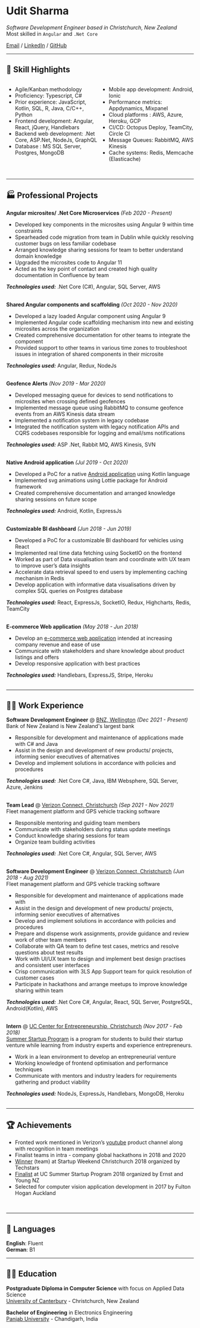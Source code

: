 # Udit Sharma

_Software Development Engineer based in Christchurch, New Zealand_ <br>
Most skilled in `Angular` and `.Net Core`<br>

[Email](mailto:sharmaudit@icloud.com) / [LinkedIn](https://www.linkedin.com/in/udit-sharma-nz/) / [GitHub](https://github.com/uditsharmanz/)

***
## 📌 Skill Highlights

<div>
  <div style="float: left;width: 50%;">
    <ul>
      <li>Agile/Kanban methodology</li>
      <li>Proficiency: Typescript, C#</li>
      <li>Prior experience: JavaScript, Kotlin, SQL, R, Java, C/C++, Python</li>
      <li>Frontend development: Angular, React, jQuery, Handlebars</li>
      <li>Backend web development: .Net Core, ASP.Net, NodeJs, GraphQL</li>
      <li>Database : MS SQL Server, Postgres, MongoDB</li>
    </ul>
  </div>
  <div style="float: left;width: 50%;">
    <ul>
      <li>Mobile app development: Android, Ionic</li>
      <li>Performance metrics: Appdynamics, Mixpanel</li>
      <li>Cloud platforms : AWS, Azure, Heroku, GCP</li>
      <li>CI/CD: Octopus Deploy, TeamCity, Circle CI</li>
      <li>Message Queues: RabbitMQ, AWS Kinesis</li>
      <li>Cache systems: Redis, Memcache (Elasticache)</li>
    </ul>
  </div>
</div>
&nbsp;


***
## 🏭 Professional Projects


**Angular microsites/ .Net Core Microservices** _(Feb 2020 - Present)_ <br>
  - Developed key components in the microsites using Angular 9 within time constraints
  - Spearheaded code migration from team in Dublin while quickly resolving customer bugs on less familiar codebase
  - Arranged knowledge sharing sessions for team to better understand domain knowledge
  - Upgraded the microsites code to Angular 11
  - Acted as the key point of contact and created high quality documentation in Confluence by team

**_Technologies used:_** .Net Core (C#), Angular, SQL Server, AWS
<br><br>

**Shared Angular components and scaffolding** _(Oct 2020 - Nov 2020)_ <br>
  - Developed a lazy loaded Angular component using Angular 9
  - Implemented Angular code scaffolding mechanism into new and existing microsites across the organization
  - Created comprehensive documentation for other teams to integrate the component
  - Provided support to other teams in various time zones to troubleshoot issues in integration of shared components in their microsite


**_Technologies used:_** Angular, Redux, NodeJs
<br><br>

**Geofence Alerts** _(Nov 2019 - Mar 2020)_ <br>
  - Developed messaging queue for devices to send notifications to microsites when crossing defined geofences
  - Implemented message queue using RabbitMQ to consume geofence events from an AWS Kinesis data stream
  - Implemented a notification system in legacy codebase
  - Integrated the notification system with legacy notification APIs and CQRS codebases responsible for logging and email/sms notifications

**_Technologies used:_** ASP .Net, Rabbit MQ, AWS Kinesis, SVN
<br><br>

**Native Android application** _(Jul 2019 - Oct 2020)_ <br>
  - Developed a PoC for a native [Android application](https://play.google.com/store/apps/details?id=com.telogis.workplan&hl=en&gl=US) using Kotlin language
  - Implemented svg animations using Lottie package for Android framework
  - Created comprehensive documentation and arranged knowledge sharing sessions on future scope

**_Technologies used:_** Android, Kotlin, ExpressJs
<br><br>

**Customizable BI dashboard** _(Jun 2018 - Jun 2019)_ <br>
  - Developed a PoC for a customizable BI dashboard for vehicles using React
  - Implemented real time data fetching using SocketIO on the frontend
  - Worked as part of Data visualisation team and coordinate with UX team to improve user’s data insights
  - Accelerate data retrieval speed to end users by implementing caching mechanism in Redis
  - Develop application with informative data visualisations driven by complex SQL queries on Postgres database

**_Technologies used:_** React, ExpressJs, SocketIO, Redux, Highcharts, Redis, TeamCity
<br><br>

**E-commerce Web application** _(May 2018 - Jun 2018)_ <br>
  - Develop an [e-commerce web application](https://www.korure.com/) intended at increasing company revenue and ease of use
  - Communicate with stakeholders and share knowledge about product listings and offers
  - Develop responsive application with best practices 

**_Technologies used:_** Handlebars, ExpressJS, Stripe, Heroku
<br><br>


***
## 👨‍💻 Work Experience

**Software Development Engineer** @ [BNZ, Wellington](https://www.bnz.co.nz/) _(Dec 2021 - Present)_ <br>
Bank of New Zealand is New Zealand's largest bank
  - Responsible for development and maintenance of applications made with C# and Java
  - Assist in the design and development of new products/ projects, informing senior executives of alternatives
  - Develop and implement solutions in accordance with policies and procedures

**_Technologies used:_** .Net Core C#, Java, IBM Websphere, SQL Server, Azure, Jenkins
<br><br>


**Team Lead** @ [Verizon Connect, Christchurch](https://www.verizonconnect.com/nz/) _(Sep 2021 - Nov 2021)_ <br>
Fleet management platform and GPS vehicle tracking software
  - Responsible mentoring and guiding team members
  - Communicate with stakeholders during status update meetings
  - Conduct knowledge sharing sessions for team 
  - Organize team building activities

**_Technologies used:_** .Net Core C#, Angular, SQL Server, AWS
<br><br>

**Software Development Engineer** @ [Verizon Connect, Christchurch](https://www.verizonconnect.com/nz/) _(Jun 2018 - Aug 2021)_ <br>
Fleet management platform and GPS vehicle tracking software
  - Responsible for development and maintenance of applications made with 
  - Assist in the design and development of new products/ projects, informing senior executives of alternatives
  - Develop and implement solutions in accordance with policies and procedures
  - Prepare and dispense work assignments, provide guidance and review work of other team members
  - Collaborate with QA team to define test cases, metrics and resolve questions about test results
  - Work with UI/UX team to design and implement best design practises and consistent user interfaces
  - Crisp communication with 3LS App Support team for quick resolution of customer cases
  - Participate in hackathons and arrange meetups to improve knowledge sharing within team

**_Technologies used:_** .Net Core C#, Angular, React, SQL Server, PostgreSQL, Android(Kotlin), AWS
<br><br>

**Intern** @ [UC Center for Entrepreneurship, Christchurch](https://www.canterbury.ac.nz/business/uce/) _(Nov 2017 - Feb 2018)_ <br>
[Summer Startup Program](https://www.canterbury.ac.nz/business/uce/summerstartup/) is a program for students to build their startup venture while learning from industry experts and experience entrepreneurs.
  - Work in a lean environment to develop an entrepreneurial venture
  - Working knowledge of frontend optimisation and performance techniques
  - Communicate with mentors and industry leaders for requirements gathering and product viability

**_Technologies used:_** NodeJs, ExpressJs, Handlebars, MongoDB, Heroku
<br><br>


***
## 🏆 Achievements
  - Fronted work mentioned in Verizon’s [youtube](https://youtu.be/COseONzbdcg?t=38) product channel along with recognition in team meetings
  - Finalist teams in intra - company global hackathons in 2018 and 2020
  - [Winner](https://www.gbjnz.com/blog/2018/teams-of-startup-weekend-christchurch-2018) (team) at Startup Weekend Christchurch 2018 organized by Techstars
  - [Finalist](https://www.canterbury.ac.nz/business/uce/news/2018/startup-weekend-uce-students-in-top-3-teams.html) at UC Summer Startup Program 2018 organized by Ernst and Young NZ
  - Selected for computer vision application development in 2017 by Fulton Hogan Auckland
<br>

***
## 💬 Languages

**English**: Fluent <br>
**German**: B1


***
## 👨‍🎓 Education

**Postgraduate Diploma in Computer Science** with focus on Applied Data Science<br>
[University of Canterbury](https://www.canterbury.ac.nz/) - Christchurch, New Zealand <br>

**Bachelor of Engineering** in Electronics Engineering<br>
[Panjab University](https://www.puchd.ac.in/) - Chandigarh, India